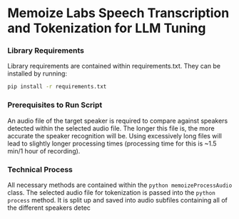 # Memoize Labs Speech Transcription and Tokenization for LLM Tuning

### Library Requirements

Library requirements are contained within requirements.txt. They can be installed by running:
```bash
pip install -r requirements.txt
```

### Prerequisites to Run Script
An audio file of the target speaker is required to compare against speakers detected within the selected audio file. The longer this file is, the more accurate the speaker recognition will be. Using excessively long files will lead to slightly longer processing times (processing time for this is ~1.5 min/1 hour of recording). 

### Technical Process

All necessary methods are contained within the ```python memoizeProcessAudio``` class. 
The selected audio file for tokenization is passed into the ```python process``` method. It is split up and saved into audio subfiles containing all of the different speakers detec
